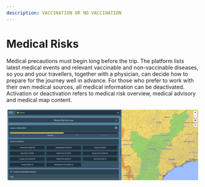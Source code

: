 ```yaml
---
description: VACCINATION OR NO VACCINATION
---
```


# Medical Risks

Medical precautions must begin long before the trip. The platform lists latest medical events and relevant vaccinable and non-vaccinable diseases, so you and your travellers, together with a physician, can decide how to prepare for the journey well in advance. For those who prefer to work with their own medical sources, all medical information can be deactivated. Activation or deactivation refers to medical risk overview, medical advisory and medical map content.

![MEDICAL RISK OVERVIEW](../.gitbook/assets/medicalriskoverview.png)



